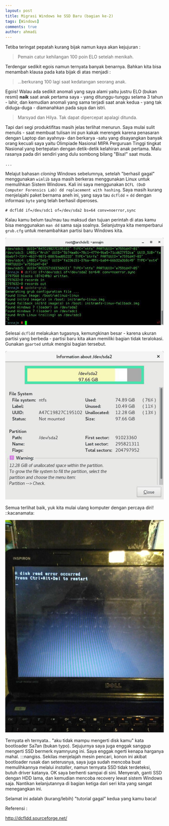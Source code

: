```yaml
---
layout: post
title: Migrasi Windows ke SSD Baru (bagian ke-2)
tags: [Windows]
comments: true
author: ahmadi
--- 
```


Tetiba teringat pepatah kurang bijak namun kaya akan kejujuran :

> Pemain catur kehilangan 100 poin ELO setelah menikah.

Terdengar sedikit egois namun ternyata banyak benarnya. Bahkan kita bisa menambah klausa pada kata bijak di atas menjadi :

> ...berkurang 100 lagi saat kedatangan seorang anak.

Egois! Walau ada sedikit anomali yang saya alami yaitu justru ELO (bukan resmi) **naik** saat anak pertama saya - yang ditunggu-tunggu selama 3 tahun - lahir, dan kemudian anomali yang sama terjadi saat anak kedua - yang tak diduga-duga - diamanahkan pada saya dan istri. 

> Marsyad dan Hilya. Tak dapat dipercepat apalagi ditunda.

Tapi dari segi produktifitas masih jelas terlihat menurun. Saya mulai sulit menulis - saat membuat tulisan ini pun kakak merengek karena penasaran dengan Laptop dan ayahnya- dan berkarya -satu yang disayangkan banyak orang kecuali saya yaitu Olimpiade Nasional MIPA Perguruan Tinggi tingkat Nasional yang bertepatan dengan detik-detik kelahiran anak pertama. Malu rasanya pada diri sendiri yang dulu sombong bilang "Bisa!" saat muda.

`...`

Melajut bahasan *cloning* Windows sebelumnya, setelah "berhasil gagal" menggunakan `wimlib` saya masih berkeras menggunakan Linux untuk memulihkan Sistem Windows. Kali ini saya menggunakan `DCFL (DoD Computer Forensics Lab) dd replacement with hashing`. Saya masih kurang menjelajahi paket bernama aneh ini, yang saya tau `dcfldd` = `dd` dengan informasi `byte` yang telah berhasil diperoses. 

```shell
# dcfldd if=/dev/sdc1 of=/dev/sda2 bs=64 conv=noerror,sync
```

Kalau kamu belum tau/mau tau maksud dan tujuan perintah di atas kamu bisa menggunakan `man dd` sama saja soalnya. Selanjutnya kita memperbarui `grub.cfg` untuk menambahkan partisi baru Windows kita.

![](/img/kz2-dcfldd.jpg) 

Selesai `dcfldd` melakukan tugasnya, kemungkinan besar - karena ukuran partisi yang berbeda - partisi baru kita akan memiliki bagian tidak teralokasi. Gunakan `gparted` untuk mengisi bagian tersebut.

![](/img/kz2-gparted.jpg)

Semua terlihat baik, yuk kita mulai ulang komputer dengan percaya diri!
::kacanamata:


![](/img/kz2-bootgagal.jpg)

Ternyata eh ternyata.. "aku tidak mampu mengerti disk kamu" kata bootloader Sa7an (bukan typo). 
Sejujurnya saya juga enggak sanggup mengerti SSD bermerk nyamnyung ini. Saya enggak ngerti kenapa harganya mahal.
:::nangiss.
Sekilas menjelajah mesin pencari, konon ini akibat bootloader rusak dan seterusnya, saya juga sudah mencoba buat memulihkannya melalui *installer*, namun ternyata SSD tidak terdeteksi, butuh driver katanya. 
OK saya berhenti sampai di sini. Menyerah, ganti SSD dengan HDD lama, dan kemudian mencoba recovery lewat sistem Windows saja. Nantikan kelanjutannya di bagian ketiga dari seri kita yang sangat menegangkan ini.

Selamat ini adalah (kurang/lebih) "tutorial gagal" kedua yang kamu baca!

Referensi :

<http://dcfldd.sourceforge.net/>